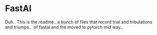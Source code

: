 # FastAI
Duh..
This is the readme..
a bunch of files that record trial and tribulations and triumps... of fastai
and the moved to pytorch mid way.. 
